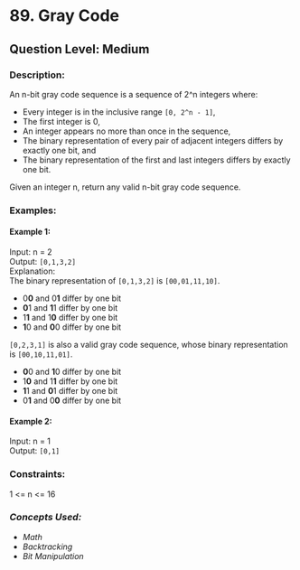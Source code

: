 # 89. Gray Code
## Question Level: Medium
### Description:
An n-bit gray code sequence is a sequence of 2^n integers where:

- Every integer is in the inclusive range `[0, 2^n - 1]`,
- The first integer is 0,
- An integer appears no more than once in the sequence,
- The binary representation of every pair of adjacent integers differs by exactly one bit, and
- The binary representation of the first and last integers differs by exactly one bit.

Given an integer n, return any valid n-bit gray code sequence.

### Examples:
#### Example 1:

Input: n = 2<br>
Output: `[0,1,3,2]`<br>
Explanation:<br>
The binary representation of `[0,1,3,2]` is `[00,01,11,10]`.
- 0<b>0</b> and 0<b>1</b> differ by one bit
- <b>0</b>1 and <b>1</b>1 differ by one bit
- 1<b>1</b> and 1<b>0</b> differ by one bit
- <b>1</b>0 and <b>0</b>0 differ by one bit

`[0,2,3,1]` is also a valid gray code sequence, whose binary representation is `[00,10,11,01]`.
- <b>0</b>0 and <b>1</b>0 differ by one bit
- 1<b>0</b> and 1<b>1</b> differ by one bit
- <b>1</b>1 and <b>0</b>1 differ by one bit
- 0<b>1</b> and 0<b>0</b> differ by one bit
#### Example 2:

Input: n = 1<br>
Output: `[0,1]`<br>

### Constraints:

1 <= n <= 16

### <i>Concepts Used:
- Math
- Backtracking
- Bit Manipulation </i>
 
